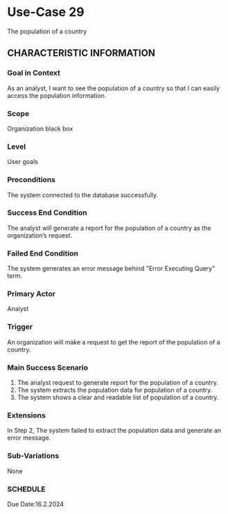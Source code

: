 # Use-Case 29
The population of a country
## CHARACTERISTIC INFORMATION
### Goal in Context
As an analyst, I want to see the population of a country so that I can easily access the population information.
### Scope
Organization black box
### Level
User goals
### Preconditions
The system connected to the database successfully.
### Success End Condition
The analyst will generate a report for the population of a country as the organization’s request.
### Failed End Condition
The system generates an error message behind "Error Executing Query" term.
### Primary Actor
Analyst
### Trigger
An organization will make a request to get the report of the population of a country. 
### Main Success Scenario
1.  The analyst request to generate report for the population of a country.
2.  The system extracts the population data for population of a country.
3.  The system shows a clear and readable list of population of a country. 
### Extensions
In Step 2, The system failed to extract the population data and generate an error message.
### Sub-Variations
None
### SCHEDULE
Due Date:16.2.2024
